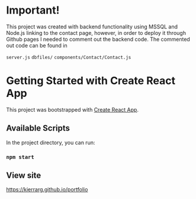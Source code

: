 # Important!

This project was created with backend functionality using MSSQL and Node.js linking to the contact page, however, in order to deploy it through Github pages I needed to comment out the backend code. The commented out code can be found in 

```server.js```
```dbfiles/```
```components/Contact/Contact.js```

# Getting Started with Create React App

This project was bootstrapped with [Create React App](https://github.com/facebook/create-react-app).

## Available Scripts

In the project directory, you can run:

### `npm start`


## View site
https://kierrarg.github.io/portfolio



